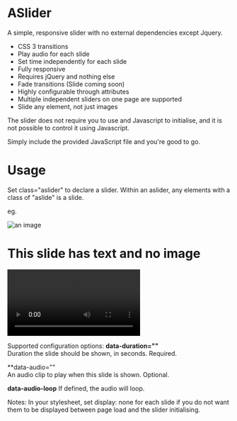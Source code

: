 ASlider
=======

A simple, responsive slider with no external dependencies except Jquery.

* CSS 3 transitions
* Play audio for each slide
* Set time independently for each slide
* Fully responsive
* Requires jQuery and nothing else
* Fade transitions (Slide coming soon)
* Highly configurable through attributes
* Multiple independent sliders on one page are supported
* Slide any element, not just images

The slider does not require you to use and Javascript to initialise, and it is 
not possible to control it using Javascript.

Simply include the provided JavaScript file and you're good to go.

Usage
=====

Set class="aslider" to declare a slider. 
Within an aslider, any elements with a class of "aslide" is a slide.

eg.
<div class="aslider">
    <div class="aslide">
        <img src="animage.jpg" alt="an image" />
    </div>
    <div class="aslide">
        <h1>This slide has text and no image</h1>
        <video src="avideo.flv" />
    </div>
</div>

Supported configuration options:
**data-duration="<time>"**    
Duration the slide should be shown, in seconds. Required.

**data-audio="<path to audio>"    
An audio clip to play when this slide is shown. Optional.

**data-audio-loop**
If defined, the audio will loop.

Notes:
In your stylesheet, set display: none for each slide if you do not want them to be displayed between page load and the slider initialising.
